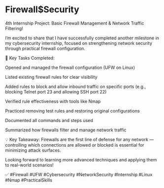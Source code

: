 # Firewall$Security
4th Internship Project: Basic Firewall Management & Network Traffic Filtering!

I’m excited to share that I have successfully completed another milestone in my cybersecurity internship, focused on strengthening network security through practical firewall configuration.

📌 Key Tasks Completed:

Opened and managed the firewall configuration (UFW on Linux)

Listed existing firewall rules for clear visibility

Added rules to block and allow inbound traffic on specific ports (e.g., blocking Telnet port 23 and allowing SSH port 22)

Verified rule effectiveness with tools like Nmap

Practiced removing test rules and restoring original configurations

Documented all commands and steps used

Summarized how firewalls filter and manage network traffic

💡 Key Takeaway:
Firewalls are the first line of defense for any network — controlling which connections are allowed or blocked is essential for minimizing attack surfaces.

Looking forward to learning more advanced techniques and applying them to real-world scenarios!

✅ #Firewall #UFW #Cybersecurity #NetworkSecurity #Internship #Linux #Nmap #PracticalSkills
